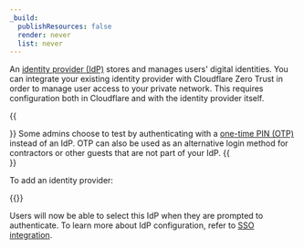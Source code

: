 ```yaml
---
_build:
  publishResources: false
  render: never
  list: never
---
```


An [identity provider (IdP)](https://www.cloudflare.com/learning/access-management/what-is-an-identity-provider/) stores and manages users' digital identities. You can integrate your existing identity provider with Cloudflare Zero Trust in order to manage user access to your private network. This requires configuration both in Cloudflare and with the identity provider itself.

{{<Aside type="note">}}
Some admins choose to test by authenticating with a [one-time PIN (OTP)](/cloudflare-one/identity/one-time-pin/) instead of an IdP. OTP can also be used as an alternative login method for contractors or other guests that are not part of your IdP.
{{</Aside>}}

To add an identity provider:

{{<render file="access/_idp-integration.md" productFolder="cloudflare-one">}}

Users will now be able to select this IdP when they are prompted to authenticate. To learn more about IdP configuration, refer to [SSO integration](/cloudflare-one/identity/idp-integration/).